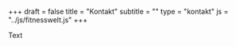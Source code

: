 +++
draft = false
title = "Kontakt"
subtitle = ""
type = "kontakt"
js = "../js/fitnesswelt.js"
+++

Text